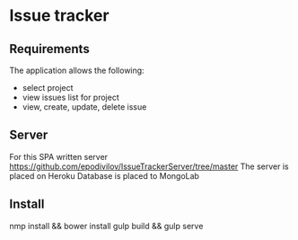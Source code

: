 # Issue tracker

## Requirements

The application allows the following:

- select project
- view issues list for project
- view, create, update, delete issue

## Server

  For this SPA written server https://github.com/epodivilov/IssueTrackerServer/tree/master
  The server is placed on Heroku
  Database is placed to MongoLab
  
## Install
  nmp install && bower install
  gulp build && gulp serve
